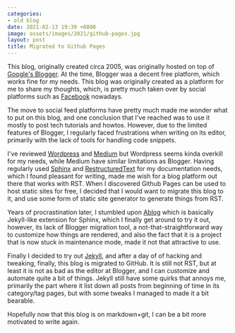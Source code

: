 ```yaml
---
categories:
- old blog
date: 2021-02-13 19:39 +0800
image: assets/images/2021/github-pages.jpg
layout: post
title: Migrated to Github Pages
---
```


This blog, originally created circa 2005, was originally hosted 
on top of [Google's Blogger](http://blogger.com). At the time, Blogger
was a decent free platform, which works fine for my needs. This blog was
originally created as a platform for me to share my thoughts, which,
is pretty much taken over by social platforms such as [Facebook](http://facebook.com)
nowadays. 

The move to social feed platforms have pretty much made me wonder what to
put on this blog, and one conclusion that I've reached was to use it
mostly to post tech tutorials and howtos. However, due to the limited
features of Blogger, I regularly faced frustrations when writing on its
editor, primarily with the lack of tools for handling code snippets. 

I've reviewed [Wordpress](http://wordpress.com) and [Medium](http://medium.com)
but Wordpress seems kinda overkill for my needs, while Medium have similar 
limitations as Blogger. Having regularly used [Sphinx](http://www.sphinx-doc.org)
and [RestructuredText](https://docutils.sourceforge.io/rst.html) for my documentation 
needs, which I found pleasant for writing, made me wish for a blog platform out there
that works with RST. When I discovered Github Pages can be used to host static sites
for free, I decided that I would want to migrate this blog to it, and use some form
of static site generator to generate things from RST. 

Years of procrastination later, I stumbled upon [Ablog](https://ablog.readthedocs.io/) 
which is basically Jekyll-like extension for Sphinx, which I finally get around 
to try it out, however, its lack of Blogger migration tool, a not-that-straightforward
way to customize how things are rendered, and also the fact that it is a project
that is now stuck in maintenance mode, made it not that attractive to use.

Finally I decided to try out [Jekyll](https://ablog.readthedocs.io/), and after a day of
of hacking and tweaking, finally, this blog is migrated to GitHub. It is still not RST,
but at least it is not as bad as the editor at Blogger, and I can customize and automate
quite a bit of things. Jekyll still have some quirks that annoys me, primarily the part
where it list down all posts from beginning of time in its category/tag pages, but with
some tweaks I managed to made it a bit bearable. 

Hopefully now that this blog is on markdown+git, I can be a bit more motivated
to write again.